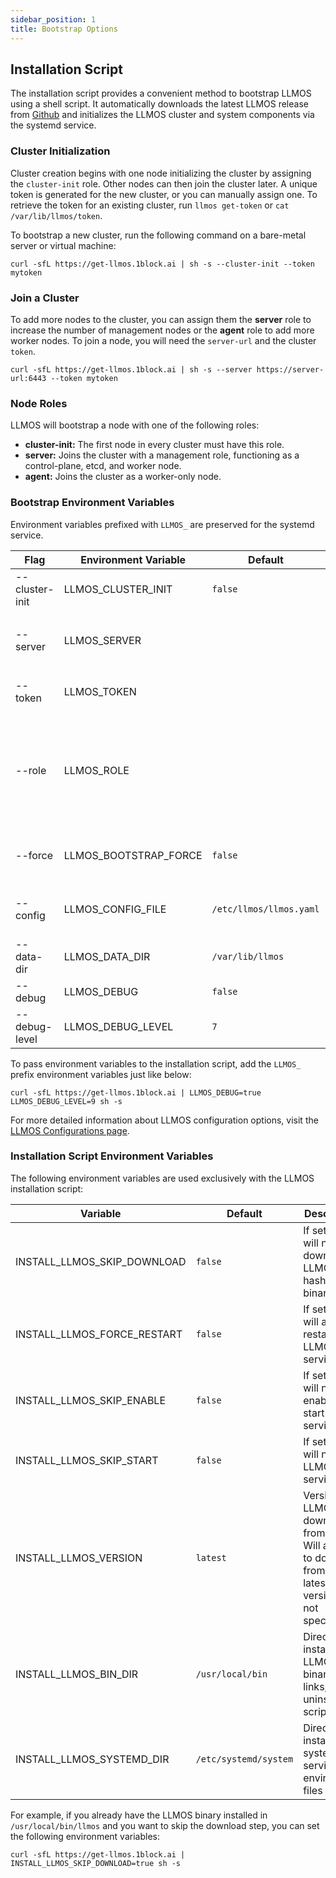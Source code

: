```yaml
---
sidebar_position: 1
title: Bootstrap Options
---
```


## Installation Script

The installation script provides a convenient method to bootstrap LLMOS using a shell script. It automatically downloads the latest LLMOS release from [Github](https://github.com/llmos-ai/llmos/releases) and initializes the LLMOS cluster and system components via the systemd service.


### Cluster Initialization

Cluster creation begins with one node initializing the cluster by assigning the `cluster-init` role. Other nodes can then join the cluster later. 
A unique token is generated for the new cluster, or you can manually assign one. To retrieve the token for an existing cluster, run `llmos get-token` or `cat /var/lib/llmos/token`.

To bootstrap a new cluster, run the following command on a bare-metal server or virtual machine:

```shell
curl -sfL https://get-llmos.1block.ai | sh -s --cluster-init --token mytoken
```

### Join a Cluster

To add more nodes to the cluster, you can assign them the **server** role to increase the number of management nodes or the **agent** role to add more worker nodes. 
To join a node, you will need the `server-url` and the cluster `token`.

```shell
curl -sfL https://get-llmos.1block.ai | sh -s --server https://server-url:6443 --token mytoken
```

### Node Roles

LLMOS will bootstrap a node with one of the following roles:

- **cluster-init:** The first node in every cluster must have this role.
- **server:** Joins the cluster with a management role, functioning as a control-plane, etcd, and worker node.
- **agent:**  Joins the cluster as a worker-only node.


### Bootstrap Environment Variables
Environment variables prefixed with `LLMOS_` are preserved for the systemd service. 

| Flag              | Environment Variable  | Default                 | Description                                                                                                             |
|-------------------|-----------------------|-------------------------|-------------------------------------------------------------------------------------------------------------------------|
| --cluster-init    | LLMOS_CLUSTER_INIT    | `false`                 | Run bootstrap as cluster-init node.                                                                                     |
| --server          | LLMOS_SERVER          |                         | The URL of the server to join. e.g., `https://server-url:6443`                                                          |
| --token           | LLMOS_TOKEN           |                         | The token to use for join the cluster.                                                                                  |
| --role            | LLMOS_ROLE            |                         | The node role to join the cluster. Default to `agent` role when server URL and token is provided but the role is empty. |
| --force           | LLMOS_BOOTSTRAP_FORCE | `false`                 | Force run bootstrap even if already bootstrapped.                                                                       |
| --config          | LLMOS_CONFIG_FILE     | `/etc/llmos/llmos.yaml` | Path to the LLMOS configuration file.                                                                                   |
| --data-dir        | LLMOS_DATA_DIR        | `/var/lib/llmos`        | Path to the LLMOS data directory.                                                                                       |
| --debug           | LLMOS_DEBUG           | `false`                 | Enable debug logging.                                                                                                   |
| --debug-level     | LLMOS_DEBUG_LEVEL     | `7`                     | Debug log level (valid 0-9).                                                                                            |

To pass environment variables to the installation script, add the `LLMOS_` prefix environment variables just like below:

```shell
curl -sfL https://get-llmos.1block.ai | LLMOS_DEBUG=true LLMOS_DEBUG_LEVEL=9 sh -s
```

For more detailed information about LLMOS configuration options, visit the [LLMOS Configurations page](/docs/installation/configurations).

### Installation Script Environment Variables

The following environment variables are used exclusively with the LLMOS installation script:

| Variable                    | Default               | Description                                                                                                  |
|-----------------------------|-----------------------|--------------------------------------------------------------------------------------------------------------|
| INSTALL_LLMOS_SKIP_DOWNLOAD | `false`               | If set to true will not download LLMOS hash or binary.                                                       |
| INSTALL_LLMOS_FORCE_RESTART | `false`               | If set to true will always restart the LLMOS service.                                                        |
| INSTALL_LLMOS_SKIP_ENABLE   | `false`               | If set to true will not enable or start LLMOS service.                                                       |
| INSTALL_LLMOS_SKIP_START    | `false`               | If set to true will not start LLMOS service.                                                                 |
| INSTALL_LLMOS_VERSION       | `latest`              | Version of LLMOS to download from github. Will attempt to download from the latest version if not specified. |
| INSTALL_LLMOS_BIN_DIR       | `/usr/local/bin`      | Directory to install LLMOS binary, links, and uninstall script to.                                           |
| INSTALL_LLMOS_SYSTEMD_DIR   | `/etc/systemd/system` | Directory to install systemd service and environment files to.                                               |

For example, if you already have the LLMOS binary installed in `/usr/local/bin/llmos` and you want to skip the download step, you can set the following environment variables:

```shell
curl -sfL https://get-llmos.1block.ai | INSTALL_LLMOS_SKIP_DOWNLOAD=true sh -s
```
